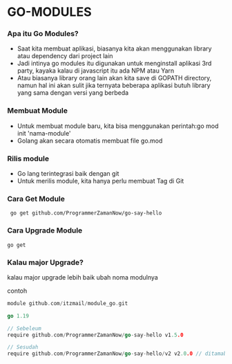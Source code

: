 # GO-MODULES

### Apa itu Go Modules?

* Saat kita membuat aplikasi, biasanya kita akan menggunakan library atau dependency dari project lain
* Jadi intinya go modules itu digunakan untuk menginstall aplikasi 3rd party, kayaka kalau di javascript itu ada NPM atau Yarn
* Atau biasanya library orang lain akan kita save di GOPATH directory, namun hal ini akan sulit jika ternyata beberapa aplikasi butuh library yang sama dengan versi yang berbeda

### Membuat Module

* Untuk membuat module baru, kita bisa menggunakan perintah:go mod init 'nama-module'
* Golang akan secara otomatis membuat file go.mod

### Rilis module

* Go lang terintegrasi baik dengan git
* Untuk merilis module, kita hanya perlu membuat Tag di Git

### Cara Get Module

```shell
 go get github.com/ProgrammerZamanNow/go-say-hello
```

### Cara Upgrade Module

```shell
go get
```

### Kalau major Upgrade?

kalau major upgrade lebih baik ubah noma modulnya

contoh

```go
module github.com/itzmail/module_go.git

go 1.19

// Sebeleum
require github.com/ProgrammerZamanNow/go-say-hello v1.5.0

// Sesudah
require github.com/ProgrammerZamanNow/go-say-hello/v2 v2.0.0 // ditamabh v2
```